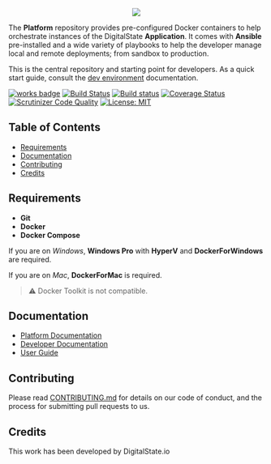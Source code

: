<p align="center"><a href="http://digitalstate.ca" target="_blank">
    <img src="https://avatars3.githubusercontent.com/u/12055994?s=200&v=4">
</a></p>

The **Platform** repository provides pre-configured Docker containers to help orchestrate instances of the DigitalState **Application**. It comes with **Ansible** pre-installed and a wide variety of playbooks to help the developer manage local and remote deployments; from sandbox to production.

This is the central repository and starting point for developers. As a quick start guide, consult the [dev environment](/platform/documentation/environments/dev/index.md) documentation.

[![works badge](https://cdn.rawgit.com/nikku/works-on-my-machine/v0.2.0/badge.svg)](platform/documentation/status/branches/develop.md)
[![Build Status](https://travis-ci.org/DigitalState/Platform.svg?branch=master)](https://travis-ci.org/DigitalState/Platform)
[![Build status](https://ci.appveyor.com/api/projects/status/b1fspe5xkp44ty69/branch/develop?svg=true)](https://ci.appveyor.com/project/marioprudhomme/platform/branch/develop)
[![Coverage Status](https://coveralls.io/repos/github/DigitalState/Platform/badge.svg?branch=master)](https://coveralls.io/github/DigitalState/Platform?branch=master)
[![Scrutinizer Code Quality](https://scrutinizer-ci.com/g/DigitalState/Platform/badges/quality-score.png?b=master)](https://scrutinizer-ci.com/g/DigitalState/Platform/?branch=master)
[![License: MIT](https://img.shields.io/badge/License-MIT-blue.svg)](LICENSE)

## Table of Contents

- [Requirements](#requirements)
- [Documentation](#documentation)
- [Contributing](#contributing)
- [Credits](#credits)

## Requirements

- **Git**
- **Docker**
- **Docker Compose**

If you are on _Windows_, **Windows Pro** with **HyperV** and **DockerForWindows** are required.

If you are on _Mac_, **DockerForMac** is required.

> :warning: Docker Toolkit is not compatible.

## Documentation

- [Platform Documentation](https://github.com/DigitalState/Platform/blob/develop/platform/documentation/index.md)
- [Developer Documentation](https://github.com/DigitalState/Documentation)
- [User Guide](https://github.com/DigitalState/Guide)

## Contributing

Please read [CONTRIBUTING.md](CONTRIBUTING.md) for details on our code of conduct, and the process for submitting pull requests to us.

## Credits

This work has been developed by DigitalState.io
